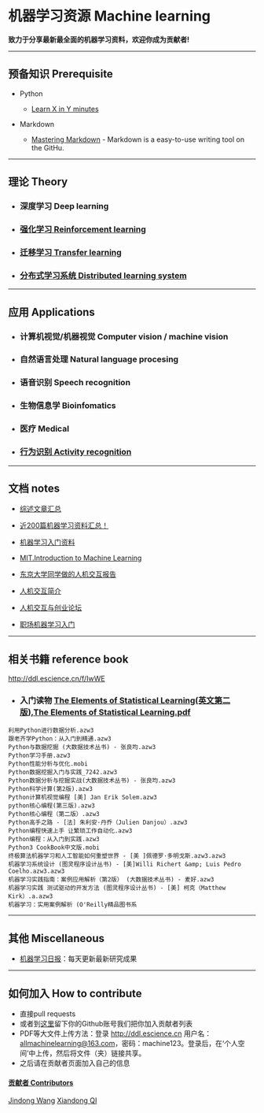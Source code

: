 # 机器学习资源 Machine learning

**致力于分享最新最全面的机器学习资料，欢迎你成为贡献者!**


- - -

##  预备知识 Prerequisite

- Python
	- [Learn X in Y minutes](https://learnxinyminutes.com/docs/python/) 	

- Markdown
	- [Mastering Markdown](https://guides.github.com/features/mastering-markdown/) - Markdown is a easy-to-use writing tool on the GitHu.  


- - -


## 理论 Theory

- ### 深度学习 Deep learning

- ### [强化学习 Reinforcement learning](https://github.com/allmachinelearning/ReinforcementLearning)

- ### [迁移学习 Transfer learning](https://jindongwang.github.io/transferlearning/)

- ### [分布式学习系统 Distributed learning system](https://github.com/allmachinelearning/Deep-Learning-System-Design)


- - -


## 应用 Applications

- ### 计算机视觉/机器视觉 Computer vision / machine vision

- ### 自然语言处理 Natural language procesing

- ### 语音识别 Speech recognition

- ### 生物信息学 Bioinfomatics

- ### 医疗 Medical

- ### [行为识别 Activity recognition](https://github.com/jindongwang/activityrecognition)



- - -

## 文档 notes

- [综述文章汇总](https://github.com/jindongwang/MachineLearning/tree/master/papers/survey)

- [近200篇机器学习资料汇总！](https://zhuanlan.zhihu.com/p/26136757)

- [机器学习入门资料](https://github.com/allmachinelearning/MachineLearning/blob/master/notes/MLMaterials.md)

- [MIT.Introduction to Machine Learning](http://ddl.escience.cn/f/Iwtu)

- [东京大学同学做的人机交互报告](https://github.com/allmachinelearning/MachineLearning/blob/master/notes/FieldResearchinChina927-104.pdf)

- [人机交互简介](https://github.com/jindongwang/HCI)

- [人机交互与创业论坛](https://github.com/allmachinelearning/MachineLearning/blob/master/notes/%E4%BA%BA%E6%9C%BA%E4%BA%A4%E4%BA%92%E4%B8%8E%E5%88%9B%E4%B8%9A%E8%AE%BA%E5%9D%9B.md)

- [职场机器学习入门](https://github.com/allmachinelearning/MachineLearning/blob/master/notes/%E8%81%8C%E5%9C%BA-%E6%9C%BA%E5%99%A8%E5%AD%A6%E4%B9%A0%E5%85%A5%E9%97%A8.md)

- - -

## 相关书籍 reference book

http://ddl.escience.cn/f/IwWE

- ### 入门读物 [The Elements of Statistical Learning(英文第二版),The Elements of Statistical Learning.pdf](http://ddl.escience.cn/ff/emZH)

```
利用Python进行数据分析.azw3
跟老齐学Python：从入门到精通.azw3
Python与数据挖掘 (大数据技术丛书) - 张良均.azw3
Python学习手册.azw3
Python性能分析与优化.mobi
Python数据挖掘入门与实践_7242.azw3
Python数据分析与挖掘实战(大数据技术丛书) - 张良均.azw3
Python科学计算(第2版).azw3
Python计算机视觉编程 [美] Jan Erik Solem.azw3
python核心编程(第三版).azw3
Python核心编程（第二版）.azw3
Python高手之路 - [法] 朱利安·丹乔（Julien Danjou）.azw3
Python编程快速上手 让繁琐工作自动化.azw3
Python编程：从入门到实践.azw3
Python3 CookBook中文版.mobi
终极算法机器学习和人工智能如何重塑世界 - [美 ]佩德罗·多明戈斯.azw3.azw3
机器学习系统设计 (图灵程序设计丛书) - [美]Willi Richert &amp; Luis Pedro Coelho.azw3.azw3
机器学习实践指南：案例应用解析（第2版） (大数据技术丛书) - 麦好.azw3
机器学习实践 测试驱动的开发方法 (图灵程序设计丛书) - [美] 柯克（Matthew Kirk）.a.azw3
机器学习：实用案例解析 (O'Reilly精品图书系
```

---

## 其他 Miscellaneous

- [机器学习日报](http://forum.ai100.com.cn/)：每天更新最新研究成果

- - -

## 如何加入 How to contribute

- 直接pull requests
- 或者到[这里](https://github.com/allmachinelearning/MachineLearning/issues/1)留下你的Github账号我们把你加入贡献者列表
- PDF等大文件上传方法：登录	http://ddl.escience.cn 	用户名：allmachinelearning@163.com，密码：machine123。登录后，在‘个人空间’中上传，然后将文件（夹）链接共享。
- 之后请在贡献者页面加入自己的信息

#### [贡献者 Contributors](https://github.com/allmachinelearning/MachineLearning/blob/master/contributors.md)

[Jindong Wang](http://jd92.wang) [Xiandong QI](https://xiandong79.github.io)
